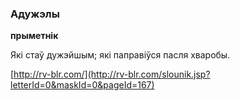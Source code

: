 ### Адужэлы
**прыметнік**

Які стаў дужэйшым; які паправіўся пасля хваробы.

<a rel="author">[http://rv-blr.com/](http://rv-blr.com/slounik.jsp?letterId=0&maskId=0&pageId=167)</a>
